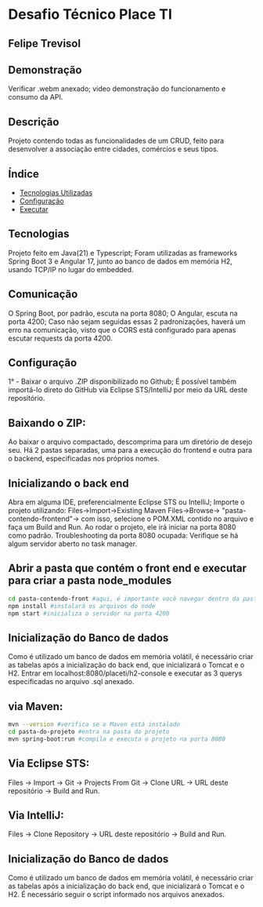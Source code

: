 # Desafio Técnico Place TI
## Felipe Trevisol

## Demonstração
Verificar .webm anexado; video demonstração do funcionamento e consumo da API.

## Descrição
Projeto contendo todas as funcionalidades de um CRUD, feito para desenvolver a associação entre cidades, comércios e seus tipos.

## Índice
- [Tecnologias Utilizadas](#tecnologias)
- [Configuração](#configuração)
- [Executar](#executar)

## Tecnologias
Projeto feito em Java(21) e Typescript;
Foram utilizadas as frameworks Spring Boot 3 e Angular 17, junto ao banco de dados em memória H2, usando TCP/IP no lugar do embedded.

## Comunicação
O Spring Boot, por padrão, escuta na porta 8080;
O Angular, escuta na porta 4200;
Caso não sejam seguidas essas 2 padronizações, haverá um erro na comunicação, visto que o CORS está configurado para apenas escutar requests da porta 4200.

## Configuração
1° - Baixar o arquivo .ZIP disponibilizado no Github; É possível também importá-lo direto do GitHub via Eclipse STS/IntelliJ por meio da URL deste repositório.
## Baixando o ZIP:
Ao baixar o arquivo compactado, descomprima para um diretório de desejo seu. Há 2 pastas separadas, uma para a execução do frontend e outra para o backend, especificadas nos próprios nomes.
## Inicializando o back end
Abra em alguma IDE, preferencialmente Eclipse STS ou IntelliJ; Importe o projeto utilizando:
Files->Import->Existing Maven Files->Browse-> "pasta-contendo-frontend"-> com isso, selecione o POM.XML contido no arquivo e faça um Build and Run.
Ao rodar o projeto, ele irá iniciar na porta 8080 como padrão.
Troubleshooting da porta 8080 ocupada: Verifique se há algum servidor aberto no task manager. 
## Abrir a pasta que contém o front end e executar para criar a pasta node_modules
```sh
cd pasta-contendo-front #aqui, é importante você navegar dentro da pasta "src".
npm install #instalará os arquivos do node
npm start #inicializa o servidor na porta 4200
```
## Inicialização do Banco de dados
Como é utilizado um banco de dados em memória volátil, é necessário criar as tabelas após a inicialização do back end, que inicializará o Tomcat e o H2.
Entrar em localhost:8080/placeti/h2-console e executar as 3 querys especificadas no arquivo .sql anexado.

## via Maven:

```sh
mvn --version #verifica se o Maven está instalado
cd pasta-do-projeto #entra na pasta do projeto
mvn spring-boot:run #compila e executa o projeto na porta 8080
```

## Via Eclipse STS:
Files -> Import -> Git -> Projects From Git -> Clone URL -> URL deste repositório -> Build and Run.

## Via IntelliJ:
Files -> Clone Repository -> URL deste repositório -> Build and Run.

## Inicialização do Banco de dados
Como é utilizado um banco de dados em memória volátil, é necessário criar as tabelas após a inicialização do back end, que inicializará o Tomcat e o H2.
É necessário seguir o script informado nos arquivos anexados.
